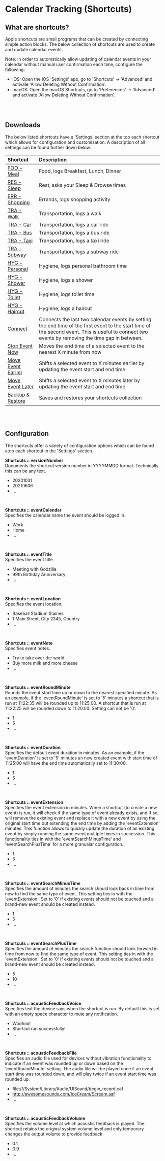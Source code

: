 # Calendar Tracking (Shortcuts)

## What are shortcuts? 
Apple shortcuts are small programs that can be created by connecting simple action blocks. The below collection of shortcuts are used to create and update calendar events.

Note: In order to automatically allow updating of calendar events in your calendar without manual user confirmation each time, configure the following:
- iOS: Open the iOS 'Settings' app, go to 'Shortcuts' -> 'Advanced' and activate 'Allow Deleting Without Confirmation'. 
- macOS: Open the macOS Shortcuts, go to 'Preferences' -> 'Advanced' and activate 'Allow Deleting Without Confirmation'.
<br />
<br />

## Downloads
The below listed shortcuts have a 'Settings' section at the top each shortcut which allows for configuration and customisation. A description of all settings can be found further down below.


|Shortcut|Description|
|:-                                                                                      |:-           |
|[FOO - Meal](https://www.icloud.com/shortcuts/792fbe1a035c4231a7a89173e0c44b19)         |Food, logs Breakfast, Lunch, Dinner |
|[RES - Sleep](https://www.icloud.com/shortcuts/b909328d5cce4c38bcab99d94396b612)        |Rest, asks your Sleep & Drowse times |
|[ERR - Shopping](https://www.icloud.com/shortcuts/d8b6d55ffe0146adbd26ebd23a5962ad)     |Errands, logs shopping activity|
|[TRA - Walk](https://www.icloud.com/shortcuts/a182ea15d56f4f9493d37f46c0e0ed93)         |Transportation, logs a walk|
|[TRA - Car](https://www.icloud.com/shortcuts/618a22e19144425681ff7c5d7b1bf2ba)          |Transportation, logs a car ride|
|[TRA - Bus](https://www.icloud.com/shortcuts/eedbb943135745b0bdeeaa8c09fd0f95)          |Transportation, logs a bus ride|
|[TRA - Taxi](https://www.icloud.com/shortcuts/d2b2c0be68af41119cd701136b156f53)         |Transportation, logs a taxi ride| 
|[TRA - Subway](https://www.icloud.com/shortcuts/818c30f91a68425b897a567ceaf59c7e)       |Transportation, logs a subway ride|
|[HYG - Personal](https://www.icloud.com/shortcuts/601083e57e1640a6bf9d5d1899be549a)     |Hygiene, logs personal bathroom time|
|[HYG - Shower](https://www.icloud.com/shortcuts/f40e55c060af4fa58d2adb3d3b210d4a)       |Hygiene, logs a shower|
|[HYG - Toilet](https://www.icloud.com/shortcuts/b9914c3e2b3b4648bc7ca8eea67ae615)       |Hygiene, logs toilet time|
|[HYG - Haircut](https://www.icloud.com/shortcuts/e7189da916b540c8836a9fcc69efb6d8)      |Hygiene, logs a haircut|
|[Connect](https://www.icloud.com/shortcuts/96dee8d7f3b94da48b530aff56dcb4c9)            |Connects the last two calendar events by setting the end time of the first event to the start time of the second event. This is useful to connect two events by removing the time gap in between. |
|[Stop Event Now](https://www.icloud.com/shortcuts/31552dfb24774a1686f956e695ac9032)     |Moves the end time of a selected event to the nearest X minute from now|
|[Move Event Earlier](https://www.icloud.com/shortcuts/6f1466e97e654e3b8cbbfbc376dd1b4d) |Shifts a selected event to X minutes earlier by updating the event start and end time|
|[Move Event Later](https://www.icloud.com/shortcuts/55bc65bd5be149f1a184cd5fb4841185)   |Shifts a selected event to X minutes later by updating the event start and end time|
|[Backup & Restore](https://www.icloud.com/shortcuts/bd469c0b7f36476baeeb6f6ffae165a3)   |Saves and restores your shortcuts collection|
<br />
<br />

## Configuration
The shortcuts offer a variety of configuration options which can be found atop each shortcut in the 'Settings' section.
<br />

**Shortcuts :: versionNumber**  
Documents the shortcut version number in YYYYMMDD format. Technically this can be any text.
* 20201031
* 20210606
* ...
<br />

**Shortcuts :: eventCalendar**  
Specifies the calendar name the event should be logged in.
* Work
* Home
* ...
<br />

**Shortcuts :: eventTitle**  
Specifies the event title.
* Meeting with Godzilla
* 99th Birthday Anniversary
* ...
<br />

**Shortcuts :: eventLocation**  
Specifies the event location.
* Baseball Stadium Staines
* 1 Main Street, City 2345, Country
* ...
<br />

**Shortcuts :: eventNote**  
Specifies event notes.
* Try to take over the world
* Buy more milk and more cheese
* ...
<br />

**Shortcuts :: eventRoundMinute**  
Rounds the event start time up or down to the nearest specified minute. As an example, if the 'eventRoundMinute' is set to '5' minutes a shortcut that is run at 11:22:35 will be rounded up to 11:25:00. A shortcut that is run at 11:22:25 will be rounded down to 11:20:00. Setting can not be '0'.
* 1
* 5
* ...
<br />

**Shortcuts :: eventDuration**  
Specifies the default event duration in minutes. As an example, if the 'eventDuration' is set to '5' minutes an new created event with start time of 11:25:00 will have the end time automatically set to 11:30:00.
* 1
* 5
* ...
<br />

**Shortcuts :: eventExtension**  
Specifies the event extension in minutes. When a shortcut (to create a new event) is run, it will check if the same type of event already exists, and if so, will remove the existing event and replace it with a new event by using the original start time but extending the end time by adding the 'eventExtension' minutes. This function allows to quickly update the duration of an existing event by simply running the same event multiple times in succession. This functionality ties in with the 'eventSearchMinusTime' and 'eventSearchPlusTime' for a more granualar configuration.
* 1
* 5
* ...
<br />

**Shortcuts :: eventSearchMinusTime**  
Specifies the amount of minutes the search should look back in time from now to find the same type of event. This setting ties in with the 'eventExtension'. Set to '0' if existing events should not be touched and a brand-new event should be created instead.
* 1
* 5
* ...
<br />

**Shortcuts :: eventSearchPlusTime**  
Specifies the amount of minutes the search function should look forward in time from now to find the same type of event. This setting ties in with the 'eventExtension'. Set to '0' if existing events should not be touched and a brand-new event should be created instead.
* 5
* 10
* ...
<br />

**Shortcuts :: acousticFeedbackVoice**  
Specifies text the device says when the shortcut is run. By default this is set with an empty space character to mute any notification.
* Woohoo!
* Shortcut run successfully!
* ...
<br />

**Shortcuts :: acousticFeedbackFile**  
Specifies an audio file used for devices without vibration functionality to indicate if an event was rounded up or down based on the 'eventRoundMinute' setting. The audio file will be played once if an event start time was rounded down, and will play twice if an event start time was rounded up.
* file:///System/Library/Audio/UISound/begin_record.caf
* http://awesomesounds.com/IceCream/Scream.aaf
* ...
<br />

**Shortcuts :: acousticFeedbackVolume**  
Specifies the volume level at which acoustic feedback is played. The shortcut retains the original system volume level and only temporary changes the output volume to provide feedback.
* 0.1
* 0.9
* ...
<br />
<br />
